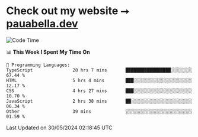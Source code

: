 # Check out my website ⭢ [pauabella.dev](https://pauabella.dev)

<!--START_SECTION:waka-->
![Code Time](http://img.shields.io/badge/Code%20Time-3%2C403%20hrs%2013%20mins-blue)

📊 **This Week I Spent My Time On** 

```text
💬 Programming Languages: 
TypeScript               28 hrs 7 mins       █████████████████░░░░░░░░   67.44 % 
HTML                     5 hrs 4 mins        ███░░░░░░░░░░░░░░░░░░░░░░   12.17 % 
CSS                      4 hrs 27 mins       ███░░░░░░░░░░░░░░░░░░░░░░   10.70 % 
JavaScript               2 hrs 38 mins       ██░░░░░░░░░░░░░░░░░░░░░░░   06.34 % 
Other                    39 mins             ░░░░░░░░░░░░░░░░░░░░░░░░░   01.59 % 
```


 Last Updated on 30/05/2024 02:18:45 UTC
<!--END_SECTION:waka-->
